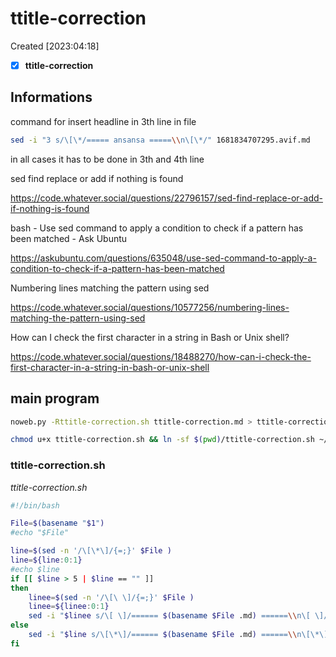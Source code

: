 # ttitle-correction
Created [2023:04:18]

- [x] **ttitle-correction**

## Informations

command for insert headline in 3th line in file

```bash
sed -i "3 s/\[\*/===== ansansa =====\\n\[\*/" 1681834707295.avif.md
```

in all cases it has to be done in 3th and 4th line


 sed find replace or add if nothing is found

 https://code.whatever.social/questions/22796157/sed-find-replace-or-add-if-nothing-is-found

 bash - Use sed command to apply a condition to check if a pattern has been matched - Ask Ubuntu

 https://askubuntu.com/questions/635048/use-sed-command-to-apply-a-condition-to-check-if-a-pattern-has-been-matched

 Numbering lines matching the pattern using sed

 https://code.whatever.social/questions/10577256/numbering-lines-matching-the-pattern-using-sed

 How can I check the first character in a string in Bash or Unix shell?

 https://code.whatever.social/questions/18488270/how-can-i-check-the-first-character-in-a-string-in-bash-or-unix-shell

## main program

```bash
noweb.py -Rttitle-correction.sh ttitle-correction.md > ttitle-correction.sh && echo 'fertig'
```

```bash
chmod u+x ttitle-correction.sh && ln -sf $(pwd)/ttitle-correction.sh ~/.local/bin/ttitle-correction.sh && echo 'fertig'
```

### ttitle-correction.sh
*ttitle-correction.sh*
```bash
#!/bin/bash

File=$(basename "$1")
#echo "$File"

line=$(sed -n '/\[\*\]/{=;}' $File )
line=${line:0:1}
#echo $line
if [[ $line > 5 | $line == "" ]]
then
	linee=$(sed -n '/\[\ \]/{=;}' $File )
	linee=${linee:0:1}
	sed -i "$linee s/\[ \]/====== $(basename $File .md) ======\\n\[ \]/" "$File"
else
	sed -i "$line s/\[\*\]/====== $(basename $File .md) ======\\n\[\*\]/" "$File"
fi
```


